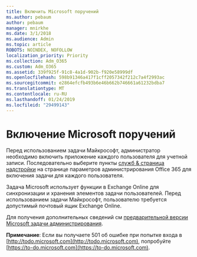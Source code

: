 ```yaml
---
title: Включить Microsoft поручений
ms.author: pebaum
author: pebaum
manager: mnirkhe
ms.date: 3/1/2018
ms.audience: Admin
ms.topic: article
ROBOTS: NOINDEX, NOFOLLOW
localization_priority: Priority
ms.collection: Adm_O365
ms.custom: Adm_O365
ms.assetid: 339f925f-91c8-4a1d-902b-f920e58999df
ms.openlocfilehash: 598b91346a417f1cff2057342f212c7a4f2993ac
ms.sourcegitcommit: e2864efcfb493b6e46b662b746661a61232bdba7
ms.translationtype: MT
ms.contentlocale: ru-RU
ms.lasthandoff: 01/24/2019
ms.locfileid: "29499143"
---
```

# <a name="how-to-enable-microsoft-to-do"></a>Включение Microsoft поручений

Перед использованием задачи Майкрософт, администратор необходимо включить приложение каждого пользователя для учетной записи. Последовательно выберите пункты [служб &amp; страница надстройки](https://portal.office.com/adminportal/home#/Settings/ServicesAndAddIns) на странице параметров администрирования Office 365 для включения задачи для каждого пользователя. 
  
Задача Microsoft использует функции в Exchange Online для синхронизации и хранения элементов задачи пользователей. Перед использованием задачи Майкрософт, пользователю требуется допустимый почтовый ящик Exchange Online.
  
Для получения дополнительных сведений см [предварительной версии Microsoft задачи администрирования](https://support.office.com/article/490c1a8c-2333-4952-8125-841afadb9620.aspx).
  
 **Примечание**: Если вы получаете 501 об ошибке при попытке входа в [http://todo.microsoft.com](http://todo.microsoft.com), попробуйте [https://to-do.microsoft.com](https://to-do.microsoft.com).
  

